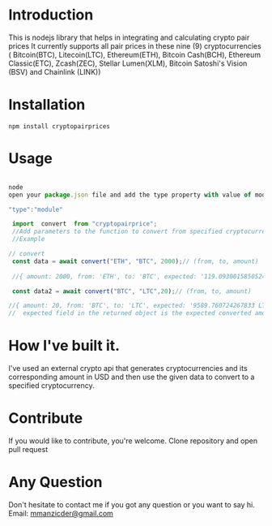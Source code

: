 # Introduction

This is nodejs library that helps in integrating and calculating crypto pair prices
It currently supports all pair prices in these nine (9)  cryptocurrencies ( Bitcoin(BTC), Litecoin(LTC), Ethereum(ETH), Bitcoin Cash(BCH), Ethereum Classic(ETC), Zcash(ZEC), Stellar Lumen(XLM), Bitcoin Satoshi's Vision (BSV) and Chainlink (LINK))

# Installation

```npm install cryptopairprices```

# Usage 

```js

node
open your package.json file and add the type property with value of module

"type":"module"

 import  convert  from "cryptopairprice";
 //Add parameters to the function to convert from specified cryptocurrency to another
 //Example

// convert
 const data = await convert("ETH", "BTC", 2000);// (from, to, amount)
   
 //{ amount: 2000, from: 'ETH', to: 'BTC', expected: '119.09300158505243 BTC'}

 const data2 = await convert("BTC", "LTC",20);// (from, to, amount)

//{ amount: 20, from: 'BTC', to: 'LTC', expected: '9589.760724267833 LTC'}
//  expected field in the returned object is the expected converted amount.


 ```
# How I've built it.

I've used an external crypto api that generates cryptocurrencies and its corresponding amount in USD and then use the given data to convert to a specified cryptocurrency.


# Contribute

If you would like to contribute, you're welcome. Clone repository and open pull request

# Any Question

Don't hesitate to contact me if you got any question or you want to say hi. Email: mmanzicder@gmail.com